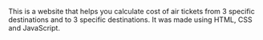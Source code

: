 This is a website that helps you calculate cost of air tickets from 3 specific destinations and to 3 specific destinations. It was made using HTML, CSS and JavaScript.
